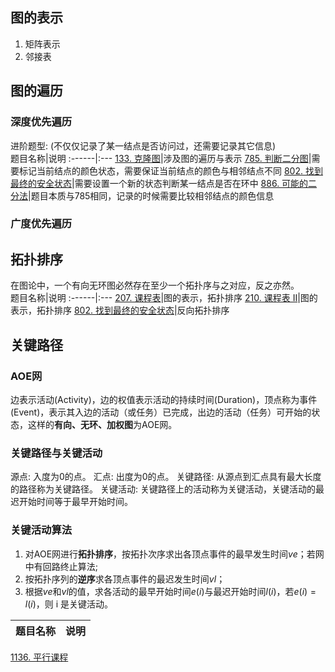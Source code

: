 ## 图的表示
1. 矩阵表示
2. 邻接表

## 图的遍历
### 深度优先遍历
进阶题型: (不仅仅记录了某一结点是否访问过，还需要记录其它信息)  
题目名称|说明
:------|:---
[133. 克隆图](https://leetcode-cn.com/problems/clone-graph/)|涉及图的遍历与表示
[785. 判断二分图](https://leetcode-cn.com/problems/is-graph-bipartite/)|需要标记当前结点的颜色状态，需要保证当前结点的颜色与相邻结点不同
[802. 找到最终的安全状态](https://leetcode-cn.com/problems/find-eventual-safe-states/)|需要设置一个新的状态判断某一结点是否在环中
[886. 可能的二分法](https://leetcode-cn.com/problems/possible-bipartition/)|题目本质与785相同，记录的时候需要比较相邻结点的颜色信息

### 广度优先遍历

## 拓扑排序
在图论中，一个有向无环图必然存在至少一个拓扑序与之对应，反之亦然。  
题目名称|说明
:------|:---
[207. 课程表](https://leetcode-cn.com/problems/course-schedule/)|图的表示，拓扑排序
[210. 课程表 II](https://leetcode-cn.com/problems/course-schedule-ii/)|图的表示，拓扑排序
[802. 找到最终的安全状态](https://leetcode-cn.com/problems/find-eventual-safe-states/)|反向拓扑排序

## 关键路径
### AOE网
边表示活动(Activity)，边的权值表示活动的持续时间(Duration)，顶点称为事件(Event)，表示其入边的活动（或任务）已完成，出边的活动（任务）可开始的状态，这样的**有向、无环、加权图**为AOE网。

### 关键路径与关键活动
源点: 入度为0的点。
汇点: 出度为0的点。
关键路径: 从源点到汇点具有最大长度的路径称为关键路径。
关键活动: 关键路径上的活动称为关键活动，关键活动的最迟开始时间等于最早开始时间。

### 关键活动算法
1. 对AOE网进行**拓扑排序**，按拓扑次序求出各顶点事件的最早发生时间$ve$；若网中有回路终止算法;
2. 按拓扑序列的**逆序**求各顶点事件的最迟发生时间$vl$；
3. 根据$ve$和$vl$的值，求各活动的最早开始时间$e(i)$与最迟开始时间$l(i)$，若$e(i)=l(i)$，则 i 是关键活动。

题目名称|说明
:------|:---
[1136. 平行课程](https://leetcode-cn.com/problems/parallel-courses/)